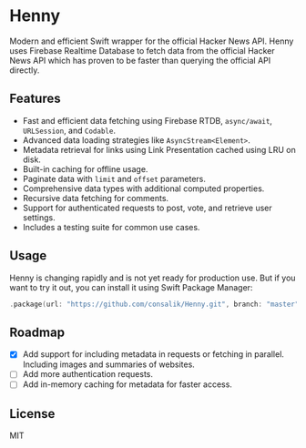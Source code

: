 # Henny

Modern and efficient Swift wrapper for the official Hacker News API.
Henny uses Firebase Realtime Database to fetch data from the official Hacker News API which has proven to be faster than querying the official API directly.

## Features

- Fast and efficient data fetching using Firebase RTDB, `async/await`, `URLSession`, and `Codable`.
- Advanced data loading strategies like `AsyncStream<Element>`.
- Metadata retrieval for links using Link Presentation cached using LRU on disk.
- Built-in caching for offline usage.
- Paginate data with `limit` and `offset` parameters.
- Comprehensive data types with additional computed properties.
- Recursive data fetching for comments.
- Support for authenticated requests to post, vote, and retrieve user settings.
- Includes a testing suite for common use cases.

## Usage

Henny is changing rapidly and is not yet ready for production use.
But if you want to try it out, you can install it using Swift Package Manager:

```swift
.package(url: "https://github.com/consalik/Henny.git", branch: "master")
```

## Roadmap

- [x] Add support for including metadata in requests or fetching in parallel. Including images and summaries of websites.
- [ ] Add more authentication requests.
- [ ] Add in-memory caching for metadata for faster access.

## License

MIT
